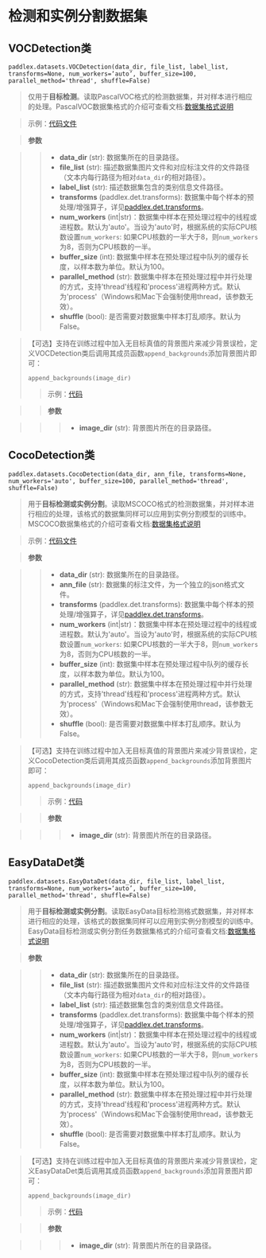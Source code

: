 # 检测和实例分割数据集

## VOCDetection类

```
paddlex.datasets.VOCDetection(data_dir, file_list, label_list, transforms=None, num_workers=‘auto’, buffer_size=100, parallel_method='thread', shuffle=False)
```

> 仅用于**目标检测**。读取PascalVOC格式的检测数据集，并对样本进行相应的处理。PascalVOC数据集格式的介绍可查看文档:[数据集格式说明](../datasets.md)  

> 示例：[代码文件](https://github.com/PaddlePaddle/PaddleX/blob/develop/tutorials/train/detection/yolov3_darknet53.py#L29)

> **参数**

> > * **data_dir** (str): 数据集所在的目录路径。  
> > * **file_list** (str): 描述数据集图片文件和对应标注文件的文件路径（文本内每行路径为相对`data_dir`的相对路径）。
> > * **label_list** (str): 描述数据集包含的类别信息文件路径。  
> > * **transforms** (paddlex.det.transforms): 数据集中每个样本的预处理/增强算子，详见[paddlex.det.transforms](./transforms/det_transforms.md)。  
> > * **num_workers** (int|str)：数据集中样本在预处理过程中的线程或进程数。默认为'auto'。当设为'auto'时，根据系统的实际CPU核数设置`num_workers`: 如果CPU核数的一半大于8，则`num_workers`为8，否则为CPU核数的一半。
> > * **buffer_size** (int): 数据集中样本在预处理过程中队列的缓存长度，以样本数为单位。默认为100。  
> > * **parallel_method** (str): 数据集中样本在预处理过程中并行处理的方式，支持'thread'线程和'process'进程两种方式。默认为'process'（Windows和Mac下会强制使用thread，该参数无效）。  
> > * **shuffle** (bool): 是否需要对数据集中样本打乱顺序。默认为False。  

> 【可选】支持在训练过程中加入无目标真值的背景图片来减少背景误检，定义VOCDetection类后调用其成员函数`append_backgrounds`添加背景图片即可：
> ```
> append_backgrounds(image_dir)
> ```
> > 示例：[代码](../../tuning_strategy.html#id2)

> > **参数**

> > > * **image_dir** (str): 背景图片所在的目录路径。 

## CocoDetection类

```
paddlex.datasets.CocoDetection(data_dir, ann_file, transforms=None, num_workers='auto', buffer_size=100, parallel_method='thread', shuffle=False)
```

> 用于**目标检测或实例分割**。读取MSCOCO格式的检测数据集，并对样本进行相应的处理，该格式的数据集同样可以应用到实例分割模型的训练中。MSCOCO数据集格式的介绍可查看文档:[数据集格式说明](../datasets.md)  

> 示例：[代码文件](https://github.com/PaddlePaddle/PaddleX/blob/develop/tutorials/train/detection/mask_rcnn_r50_fpn.py#L27)

> **参数**

> > * **data_dir** (str): 数据集所在的目录路径。  
> > * **ann_file** (str): 数据集的标注文件，为一个独立的json格式文件。
> > * **transforms** (paddlex.det.transforms): 数据集中每个样本的预处理/增强算子，详见[paddlex.det.transforms](./transforms/det_transforms.md)。  
> > * **num_workers** (int|str)：数据集中样本在预处理过程中的线程或进程数。默认为'auto'。当设为'auto'时，根据系统的实际CPU核数设置`num_workers`: 如果CPU核数的一半大于8，则`num_workers`为8，否则为CPU核数的一半。  
> > * **buffer_size** (int): 数据集中样本在预处理过程中队列的缓存长度，以样本数为单位。默认为100。  
> > * **parallel_method** (str): 数据集中样本在预处理过程中并行处理的方式，支持'thread'线程和'process'进程两种方式。默认为'process'（Windows和Mac下会强制使用thread，该参数无效）。  
> > * **shuffle** (bool): 是否需要对数据集中样本打乱顺序。默认为False。  

> 【可选】支持在训练过程中加入无目标真值的背景图片来减少背景误检，定义CocoDetection类后调用其成员函数`append_backgrounds`添加背景图片即可：
> ```
> append_backgrounds(image_dir)
> ```
> > 示例：[代码](../../tuning_strategy.html#id2)

> > **参数**

> > > * **image_dir** (str): 背景图片所在的目录路径。 

## EasyDataDet类

```
paddlex.datasets.EasyDataDet(data_dir, file_list, label_list, transforms=None, num_workers=‘auto’, buffer_size=100, parallel_method='thread', shuffle=False)
```

> 用于**目标检测或实例分割**。读取EasyData目标检测格式数据集，并对样本进行相应的处理，该格式的数据集同样可以应用到实例分割模型的训练中。EasyData目标检测或实例分割任务数据集格式的介绍可查看文档:[数据集格式说明](../datasets.md)  


> **参数**

> > * **data_dir** (str): 数据集所在的目录路径。  
> > * **file_list** (str): 描述数据集图片文件和对应标注文件的文件路径（文本内每行路径为相对`data_dir`的相对路径）。
> > * **label_list** (str): 描述数据集包含的类别信息文件路径。  
> > * **transforms** (paddlex.det.transforms): 数据集中每个样本的预处理/增强算子，详见[paddlex.det.transforms](./transforms/det_transforms.md)。  
> > * **num_workers** (int|str)：数据集中样本在预处理过程中的线程或进程数。默认为'auto'。当设为'auto'时，根据系统的实际CPU核数设置`num_workers`: 如果CPU核数的一半大于8，则`num_workers`为8，否则为CPU核数的一半。
> > * **buffer_size** (int): 数据集中样本在预处理过程中队列的缓存长度，以样本数为单位。默认为100。  
> > * **parallel_method** (str): 数据集中样本在预处理过程中并行处理的方式，支持'thread'线程和'process'进程两种方式。默认为'process'（Windows和Mac下会强制使用thread，该参数无效）。  
> > * **shuffle** (bool): 是否需要对数据集中样本打乱顺序。默认为False。


> 【可选】支持在训练过程中加入无目标真值的背景图片来减少背景误检，定义EasyDataDet类后调用其成员函数`append_backgrounds`添加背景图片即可：
> ```
> append_backgrounds(image_dir)
> ```
> > 示例：[代码](../../tuning_strategy.html#id2)

> > **参数**

> > > * **image_dir** (str): 背景图片所在的目录路径。 

